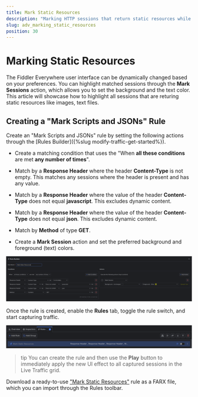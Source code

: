 ```yaml
---
title: Mark Static Resources
description: "Marking HTTP sessions that return static resources while using Fiddler's rules."
slug: adv_marking_static_resources
position: 30
---
```


# Marking Static Resources

The Fiddler Everywhere user interface can be dynamically changed based on your preferences. You can highlight matched sessions through the **Mark Sessions** action, which allows you to set the background and the text color. This article will showcase how to highlight all sessions that are returing static resources like images, text files.

## Creating a "Mark Scripts and JSONs" Rule

Create an "Mark Scripts and JSONs" rule by setting the following actions through the [Rules Builder]({%slug modify-traffic-get-started%}).

- Create a matching condition that uses the "When **all these conditions** are met **any number of times**". 

- Match by a **Response Header** where the header **Content-Type** is not empty. This matches any sessions where the header is present and has any value.

- Match by a **Response Header** where the value of the header **Content-Type** does not equal **javascript**. This excludes dynamic content.

- Match by a **Response Header** where the value of the header **Content-Type** does not equal **json**. This excludes dynamic content.

- Match by **Method**  of type **GET**.

- Create a **Mark Session** action and set the preferred background and foreground (text) colors.

![Creating "Mark Scripts and JSONs" rule](../../images/advanced/mark-static-objects.png)

Once the rule is created, enable the **Rules** tab, toggle the rule switch, and start capturing traffic.

![Activating the "Mark Scripts and JSONs" rule](../../images/advanced/mark-static-objects-active.png)

>tip You can create the rule and then use the **Play** button to immediately apply the new UI effect to all captured sessions in the Live Traffic grid.

Download a ready-to-use <a href="https://github.com/telerik/fiddler-everywhere/tree/master/rules/mark-static-objects" target="_blank">"Mark Static Resources"</a> rule as a FARX file, which you can import through the Rules toolbar.
 
